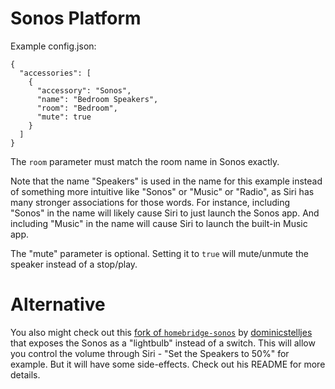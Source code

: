 
# Sonos Platform

Example config.json:

    {
      "accessories": [
        {
          "accessory": "Sonos",
          "name": "Bedroom Speakers",
          "room": "Bedroom",
          "mute": true
        }
      ]
    }

The `room` parameter must match the room name in Sonos exactly.

Note that the name "Speakers" is used in the name for this example instead of something more intuitive like "Sonos" or "Music" or "Radio", as Siri has many stronger associations for those words. For instance, including "Sonos" in the name will likely cause Siri to just launch the Sonos app. And including "Music" in the name will cause Siri to launch the built-in Music app.

The "mute" parameter is optional.  Setting it to `true` will mute/unmute the speaker instead of a stop/play.

# Alternative

You also might check out this [fork of `homebridge-sonos`](https://github.com/dominicstelljes/homebridge-sonos) by [dominicstelljes](https://github.com/dominicstelljes) that exposes the Sonos as a "lightbulb" instead of a switch. This will allow you control the volume through Siri - "Set the Speakers to 50%" for example. But it will have some side-effects. Check out his README for more details.
